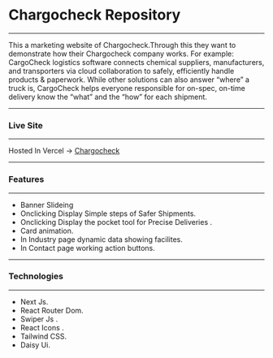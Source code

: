 # Chargocheck Repository

------------


This a marketing website of Chargocheck.Through this they want to demonstrate how their Chargocheck company works. For example: CargoCheck logistics software connects chemical suppliers, manufacturers, and transporters via cloud collaboration to safely, efficiently handle products & paperwork. While other solutions can also answer “where” a truck is, CargoCheck helps everyone responsible for on-spec, on-time delivery know the “what” and the “how” for each shipment.

------------



### Live Site 

------------
Hosted In Vercel -> [Chargocheck](https://chargocheck-website.vercel.app/ "Chargocheck")

------------



### Features

------------
- Banner Slideing 
- Onclicking Display Simple steps of Safer Shipments.
- Onclicking Display the pocket tool for Precise Deliveries .
- Card animation.
- In Industry page dynamic data showing facilites.
- In Contact page working action buttons. 

------------

### Technologies

------------

- Next Js.
- React Router Dom.
- Swiper Js .
- React Icons .
- Tailwind CSS.
- Daisy Ui.